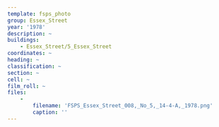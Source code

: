```yaml
---
template: fsps_photo
group: Essex_Street
year: '1978'
description: ~
buildings:
    - Essex_Street/5_Essex_Street
coordinates: ~
heading: ~
classification: ~
section: ~
cell: ~
film_roll: ~
files:
    -
        filename: 'FSPS_Essex_Street_008,_No_5,_14-4-A,_1978.png'
        caption: ''
---
```


